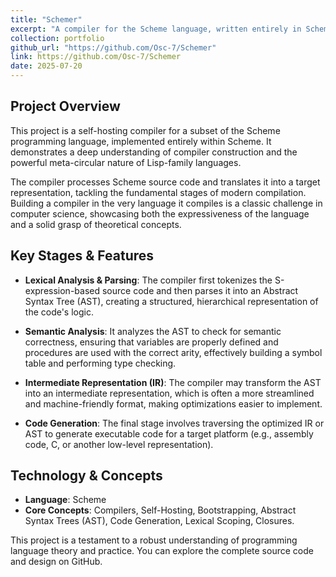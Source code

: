 ```yaml
---
title: "Schemer"
excerpt: "A compiler for the Scheme language, written entirely in Scheme itself. This project explores the core concepts of compilation, including parsing, semantic analysis, and code generation."
collection: portfolio
github_url: "https://github.com/Osc-7/Schemer"
link: https://github.com/Osc-7/Schemer
date: 2025-07-20
---
```


## Project Overview

This project is a self-hosting compiler for a subset of the Scheme programming language, implemented entirely within Scheme. It demonstrates a deep understanding of compiler construction and the powerful meta-circular nature of Lisp-family languages.

The compiler processes Scheme source code and translates it into a target representation, tackling the fundamental stages of modern compilation. Building a compiler in the very language it compiles is a classic challenge in computer science, showcasing both the expressiveness of the language and a solid grasp of theoretical concepts.

## Key Stages & Features

* **Lexical Analysis & Parsing**: The compiler first tokenizes the S-expression-based source code and then parses it into an Abstract Syntax Tree (AST), creating a structured, hierarchical representation of the code's logic.

* **Semantic Analysis**: It analyzes the AST to check for semantic correctness, ensuring that variables are properly defined and procedures are used with the correct arity, effectively building a symbol table and performing type checking.

* **Intermediate Representation (IR)**: The compiler may transform the AST into an intermediate representation, which is often a more streamlined and machine-friendly format, making optimizations easier to implement.

* **Code Generation**: The final stage involves traversing the optimized IR or AST to generate executable code for a target platform (e.g., assembly code, C, or another low-level representation).

## Technology & Concepts

* **Language**: Scheme
* **Core Concepts**: Compilers, Self-Hosting, Bootstrapping, Abstract Syntax Trees (AST), Code Generation, Lexical Scoping, Closures.

This project is a testament to a robust understanding of programming language theory and practice. You can explore the complete source code and design on GitHub.
